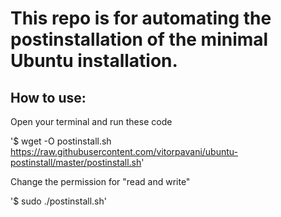 # This repo is for automating the postinstallation of the minimal Ubuntu installation.

## How to use:

Open your terminal and run these code

'$ wget -O postinstall.sh https://raw.githubusercontent.com/vitorpavani/ubuntu-postinstall/master/postinstall.sh'

Change the permission for "read and write"

'\$ sudo ./postinstall.sh'
